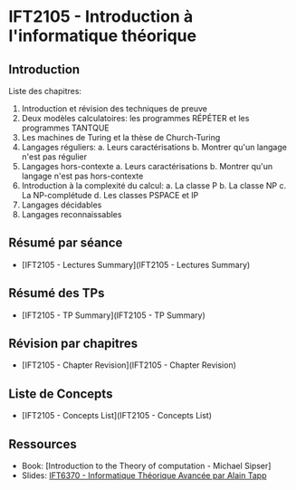 # IFT2105 - Introduction à l'informatique théorique

## Introduction

Liste des chapitres:
1. Introduction et révision des techniques de preuve
2. Deux modèles calculatoires: les programmes RÉPÉTER et les programmes TANTQUE
3. Les machines de Turing et la thèse de Church-Turing
4. Langages réguliers:
    a. Leurs caractérisations
    b. Montrer qu'un langage n'est pas régulier
5. Langages hors-contexte
    a. Leurs caractérisations
    b. Montrer qu'un langage n'est pas hors-contexte
6. Introduction à la complexité du calcul:
    a. La classe P
    b. La classe NP
    c. La NP-complétude
    d. Les classes PSPACE et IP
7. Langages décidables
8. Langages reconnaissables

## Résumé par séance

- [IFT2105 - Lectures Summary](IFT2105 - Lectures Summary)

## Résumé des TPs

- [IFT2105 - TP Summary](IFT2105 - TP Summary)

## Révision par chapitres

- [IFT2105 - Chapter Revision](IFT2105 - Chapter Revision)

## Liste de Concepts

- [IFT2105 - Concepts List](IFT2105 - Concepts List)

## Ressources

- Book: [Introduction to the Theory of computation - Michael Sipser]
- Slides: [IFT6370 - Informatique Théorique Avancée par Alain Tapp](https://sites.google.com/view/alain-tapp-mila/enseignement/informatique-th%C3%A9orique)
